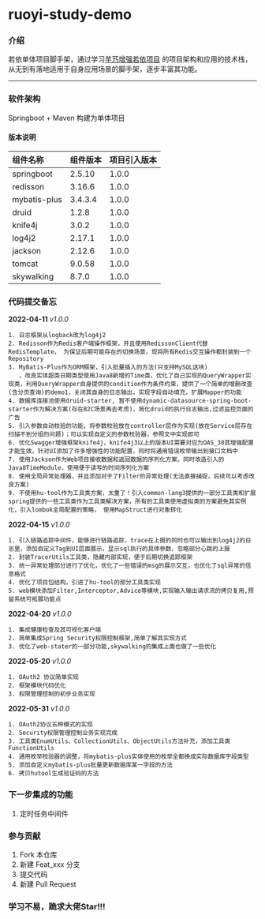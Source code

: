 # ruoyi-study-demo

### 介绍

若依单体项目脚手架，通过学习[芋艿增强若依项目](https://github.com/YunaiV/ruoyi-vue-pro) 的项目架构和应用的技术栈，从无到有落地适用于自身应用场景的脚手架，逐步丰富其功能。

* **

### 软件架构

Springboot + Maven 构建为单体项目

#### 版本说明

| 组件名称         | 组件版本    | 项目引入版本 |
|:-------------|---------|--------|
| springboot   | 2.5.10  | 1.0.0  |
| redisson     | 3.16.6  | 1.0.0  |
| mybatis-plus | 3.4.3.4 | 1.0.0  |
| druid        | 1.2.8   | 1.0.0  |
| knife4j      | 3.0.2   | 1.0.0  |
| log4j2       | 2.17.1  | 1.0.0  |
| jackson      | 2.12.6  | 1.0.0  |
| tomcat       | 9.0.58  | 1.0.0  |
| skywalking   | 8.7.0   | 1.0.0  |

### 代码提交备忘

**2022-04-11** _v1.0.0_

```text
1. 日志框架从logback改为log4j2
2. Redisson作为Redis客户端操作框架，并且使用RedissonClient代替RedisTemplate， 为保证后期可能存在的切换场景，现将所有Redis交互操作都封装到一个Repository
3. MyBatis-Plus作为ORM框架，引入批量插入的方法(只支持MySQL这块)
   ，改良实体超类日期类型使用Java8新增的Time类，优化了自己实现的QueryWrapper实现类，利用QueryWrapper自身提供的condition作为条件约束，提供了一个简单的增删改查(含分页查询)的demo1，关闭其自身的日志输出，实现字段自动填充，扩展Mapper的功能
4. 数据库连接池使用druid-starter, 暂不使用dynamic-datasource-spring-boot-starter作为解决方案(存在B2C场景再去考虑)，简化druid的执行日志输出,过滤监控页面的广告
5. 引入参数自动校验的功能，将参数校验放在controller层作为实现(放在Service层存在扫描不到分组的问题)；可以实现自定义的参数校验器，参照文中实现即可
6. 优化Swagger增强框架knife4j，knife4j3以上的版本UI需要对应为OAS_30其增强配置才能生效，针对UI添加了许多增强性的功能配置，同时将通用错误枚举输出到接口文档中
7. 使用Jackson作为Web项目接收数据和返回数据的序列化方案，同时改造引入的Java8TimeModule，使用便于读写的时间序列化方案
8. 使用全局异常处理器，并且添加对于了Filter的异常处理(无法直接捕捉，后续可以考虑改良方案)
9. 不使用hu-tool作为工具类方案，太重了！引入common-lang3提供的一部分工具类和扩展spring提供的一些工具类作为工具类解决方案，所有的工具类使用虚拟类的方案避免其实例化，引入lombok全局配置的策略， 使用MapStruct进行对象转化
```

**2022-04-15** _v1.0.0_

```text
1. 引入链路追踪中间件，能够进行链路追踪，trace在上报的同时也可以输出到log4j2的日志里，添加自定义Tag到UI层面展示，显示sql执行的具体参数，忽略部分心跳的上报
2. 封装TracerUtils工具类，隐藏内部实现，便于后期切换追踪框架
3. 统一异常处理部分进行了优化，优化了一些错误的msg的展示交互，也优化了sql异常的信息格式
4. 优化了项目包结构，引进了hu-tool的部分工具类实现
5. web模块添加Filter,Interceptor,Advice等模块,实现输入输出请求流的拷贝复用,预留系统可拓展功能点
```

**2022-04-20** _v1.0.0_

```text
1. 集成健康检查及其可视化客户端
2. 简单集成Spring Security权限控制框架,简单了解其实现方式
3. 优化了web-stater的一部分功能,skywalking的集成上面也做了一些优化
```

**2022-05-20** _v1.0.0_

```text
1. OAuth2 协议简单实现
2. 框架模块代码优化
3. 权限管理控制的初步业务实现
```

**2022-05-31** _v1.0.0_

```text
1. OAuth2协议五种模式的实现
2. Security权限管理控制业务实现完成
3. 工具类EnumUtils、CollectionUtils、ObjectUtils方法补充，添加工具类FunctionUtils
4. 通用枚举校验器的调整，将mybatis-plus实体使用的枚举全都换成实际数据库字段类型
5. 添加自定义mybatis-plus批量更新数据库某一字段的方法
6. 拷贝hutool生成验证码的方法
```

### 下一步集成的功能

1. 定时任务中间件

### 参与贡献

1. Fork 本仓库
2. 新建 Feat_xxx 分支
3. 提交代码
4. 新建 Pull Request

### 学习不易，跪求大佬Star!!!


